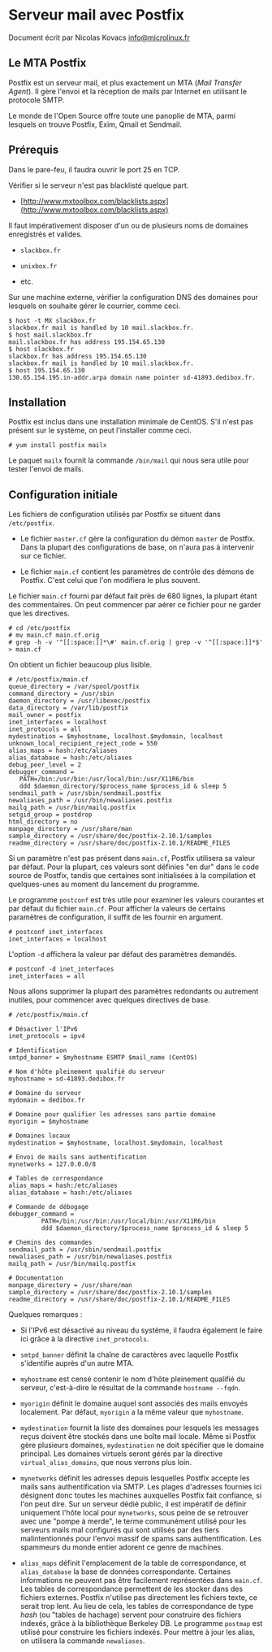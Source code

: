 Serveur mail avec Postfix
=========================

Document écrit par Nicolas Kovacs <info@microlinux.fr>


Le MTA Postfix
--------------

Postfix est un serveur mail, et plus exactement un MTA (*Mail Transfer Agent*).
Il gère l'envoi et la réception de mails par Internet en utilisant le protocole
SMTP.

Le monde de l'Open Source offre toute une panoplie de MTA, parmi lesquels on
trouve Postfix, Exim, Qmail et Sendmail. 


Prérequis
---------

Dans le pare-feu, il faudra ouvrir le port 25 en TCP.

Vérifier si le serveur n'est pas blacklisté quelque part.

  * [http://www.mxtoolbox.com/blacklists.aspx](http://www.mxtoolbox.com/blacklists.aspx)

Il faut impérativement disposer d'un ou de plusieurs noms de domaines
enregistrés et valides. 

  * `slackbox.fr`

  * `unixbox.fr`

  * etc.

Sur une machine externe, vérifier la configuration DNS des domaines pour
lesquels on souhaite gérer le courrier, comme ceci.

```
$ host -t MX slackbox.fr
slackbox.fr mail is handled by 10 mail.slackbox.fr.
$ host mail.slackbox.fr
mail.slackbox.fr has address 195.154.65.130
$ host slackbox.fr
slackbox.fr has address 195.154.65.130
slackbox.fr mail is handled by 10 mail.slackbox.fr.
$ host 195.154.65.130
130.65.154.195.in-addr.arpa domain name pointer sd-41893.dedibox.fr.
```


Installation
------------

Postfix est inclus dans une installation minimale de CentOS. S'il n'est pas
présent sur le système, on peut l'installer comme ceci.

```
# yum install postfix mailx

```

Le paquet `mailx` fournit la commande `/bin/mail` qui nous sera utile pour
tester l'envoi de mails.


Configuration initiale
----------------------

Les fichiers de configuration utilisés par Postfix se situent dans
`/etc/postfix`.

  * Le fichier `master.cf` gère la configuration du démon `master` de Postfix.
    Dans la plupart des configurations de base, on n'aura pas à intervenir sur
    ce fichier.

  * Le fichier `main.cf` contient les paramètres de contrôle des démons de
    Postfix. C'est celui que l'on modifiera le plus souvent.

Le fichier `main.cf` fourni par défaut fait près de 680 lignes, la plupart
étant des commentaires. On peut commencer par aérer ce fichier pour ne garder
que les directives.

```
# cd /etc/postfix
# mv main.cf main.cf.orig
# grep -h -v '^[[:space:]]*\#' main.cf.orig | grep -v '^[[:space:]]*$' > main.cf
```

On obtient un fichier beaucoup plus lisible.

```
# /etc/postfix/main.cf
queue_directory = /var/spool/postfix
command_directory = /usr/sbin
daemon_directory = /usr/libexec/postfix
data_directory = /var/lib/postfix
mail_owner = postfix
inet_interfaces = localhost
inet_protocols = all
mydestination = $myhostname, localhost.$mydomain, localhost
unknown_local_recipient_reject_code = 550
alias_maps = hash:/etc/aliases
alias_database = hash:/etc/aliases
debug_peer_level = 2
debugger_command =
   PATH=/bin:/usr/bin:/usr/local/bin:/usr/X11R6/bin
   ddd $daemon_directory/$process_name $process_id & sleep 5
sendmail_path = /usr/sbin/sendmail.postfix
newaliases_path = /usr/bin/newaliases.postfix
mailq_path = /usr/bin/mailq.postfix
setgid_group = postdrop
html_directory = no
manpage_directory = /usr/share/man
sample_directory = /usr/share/doc/postfix-2.10.1/samples
readme_directory = /usr/share/doc/postfix-2.10.1/README_FILES
```

Si un paramètre n'est pas présent dans `main.cf`, Postfix utilisera sa valeur
par défaut. Pour la plupart, ces valeurs sont définies "en dur" dans le code
source de Postfix, tandis que certaines sont initialisées à la compilation et
quelques-unes au moment du lancement du programme.

Le programme `postconf` est très utile pour examiner les valeurs courantes et
par défaut du fichier `main.cf`. Pour afficher la valeurs de certains
paramètres de configuration, il suffit de les fournir en argument. 

```
# postconf inet_interfaces
inet_interfaces = localhost
```

L'option `-d` affichera la valeur par défaut des paramètres demandés.

```
# postconf -d inet_interfaces
inet_interfaces = all
```

Nous allons supprimer la plupart des paramètres redondants ou autrement
inutiles, pour commencer avec quelques directives de base.

```
# /etc/postfix/main.cf

# Désactiver l'IPv6
inet_protocols = ipv4

# Identification
smtpd_banner = $myhostname ESMTP $mail_name (CentOS)

# Nom d'hôte pleinement qualifié du serveur
myhostname = sd-41893.dedibox.fr

# Domaine du serveur
mydomain = dedibox.fr

# Domaine pour qualifier les adresses sans partie domaine
myorigin = $myhostname

# Domaines locaux
mydestination = $myhostname, localhost.$mydomain, localhost

# Envoi de mails sans authentification
mynetworks = 127.0.0.0/8

# Tables de correspondance
alias_maps = hash:/etc/aliases
alias_database = hash:/etc/aliases

# Commande de débogage
debugger_command =
         PATH=/bin:/usr/bin:/usr/local/bin:/usr/X11R6/bin
         ddd $daemon_directory/$process_name $process_id & sleep 5

# Chemins des commandes
sendmail_path = /usr/sbin/sendmail.postfix
newaliases_path = /usr/bin/newaliases.postfix
mailq_path = /usr/bin/mailq.postfix

# Documentation
manpage_directory = /usr/share/man
sample_directory = /usr/share/doc/postfix-2.10.1/samples
readme_directory = /usr/share/doc/postfix-2.10.1/README_FILES
```

Quelques remarques :

  * Si l'IPv6 est désactivé au niveau du système, il faudra également le faire
    ici grâce à la directive `inet_protocols`.

  * `smtpd_banner` définit la chaîne de caractères avec laquelle Postfix
    s'identifie auprès d'un autre MTA.

  * `myhostname` est censé contenir le nom d'hôte pleinement qualifié du
    serveur, c'est-à-dire le résultat de la commande `hostname --fqdn`.

  * `myorigin` définit le domaine auquel sont associés des mails envoyés
    localement. Par défaut, `myorigin` a la même valeur que `myhostname`.

  * `mydestination` fournit la liste des domaines pour lesquels les messages
    reçus doivent être stockés dans une boîte mail locale. Même si Postfix gère
    plusieurs domaines, `mydestination` ne doit spécifier que le domaine
    principal. Les domaines virtuels seront gérés par la directive
    `virtual_alias_domains`, que nous verrons plus loin.

  * `mynetworks` définit les adresses depuis lesquelles Postfix accepte les
    mails sans authentification via SMTP. Les plages d'adresses fournies ici
    désignent donc toutes les machines auxquelles Postfix fait confiance, si
    l'on peut dire. Sur un serveur dédié public, il est impératif de définir
    uniquement l'hôte local pour `mynetworks`, sous peine de se retrouver avec
    une "pompe à merde", le terme communément utilisé pour les serveurs mails
    mal configurés qui sont utilisés par des tiers malintentionnés pour l'envoi
    massif de spams sans authentification. Les spammeurs du monde entier
    adorent ce genre de machines.

  * `alias_maps` définit l'emplacement de la table de correspondance, et
    `alias_database` la base de données correspondante. Certaines informations
    ne peuvent pas être facilement représentées dans `main.cf`. Les tables de
    correspondance permettent de les stocker dans des fichiers externes.
    Postfix n'utilise pas directement les fichiers texte, ce serait trop lent.
    Au lieu de cela, les tables de correspondance de type *hash* (ou "tables de
    hachage) servent pour construire des fichiers indexés, grâce à la
    bibliothèque Berkeley DB. Le programme `postmap` est utilisé pour
    construire les fichiers indexés. Pour mettre à jour les alias, on utilisera
    la commande `newaliases`.
